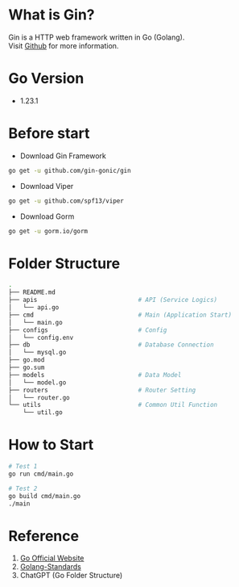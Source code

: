 # What is Gin?
Gin is a HTTP web framework written in Go (Golang).  
Visit [Github](https://github.com/gin-gonic/gin) for more information.

# Go Version 
* 1.23.1  

# Before start  
* Download Gin Framework
```bash
go get -u github.com/gin-gonic/gin
```
* Download Viper  
```bash
go get -u github.com/spf13/viper
```

* Download Gorm
```bash
go get -u gorm.io/gorm
```

# Folder Structure
```bash
.
├── README.md                       
├── apis                            # API (Service Logics)
│   └── api.go
├── cmd                             # Main (Application Start)
│   └── main.go
├── configs                         # Config
│   └── config.env
├── db                              # Database Connection
│   └── mysql.go
├── go.mod
├── go.sum
├── models                          # Data Model
│   └── model.go
├── routers                         # Router Setting
│   └── router.go
└── utils                           # Common Util Function
    └── util.go
```

# How to Start
```bash
# Test 1
go run cmd/main.go

# Test 2
go build cmd/main.go
./main
```

# Reference
1. [Go Official Website](https://go.dev/doc/modules/layout)
2. [Golang-Standards](https://github.com/golang-standards/project-layout)
3. ChatGPT (Go Folder Structure)
